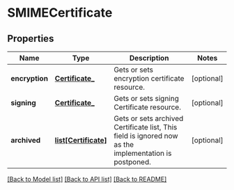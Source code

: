 # SMIMECertificate

## Properties
Name | Type | Description | Notes
------------ | ------------- | ------------- | -------------
**encryption** | [**Certificate_**](Certificate_.md) | Gets or sets encryption certificate resource. | [optional] 
**signing** | [**Certificate_**](Certificate_.md) | Gets or sets signing Certificate resource. | [optional] 
**archived** | [**list[Certificate]**](Certificate.md) | Gets or sets archived Certificate list,  This field is ignored now as the implementation is postponed. | [optional] 

[[Back to Model list]](../README.md#documentation-for-models) [[Back to API list]](../README.md#documentation-for-api-endpoints) [[Back to README]](../README.md)


